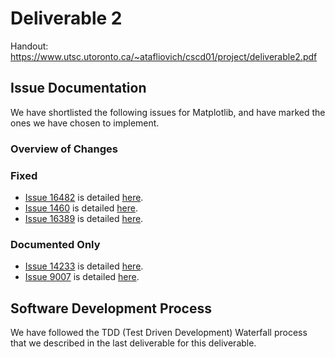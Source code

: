 # Deliverable 2

Handout: https://www.utsc.utoronto.ca/~atafliovich/cscd01/project/deliverable2.pdf

## Issue Documentation

We have shortlisted the following issues for Matplotlib, and have marked the ones we have chosen to implement.

### Overview of Changes

### Fixed

- [Issue 16482](https://github.com/matplotlib/matplotlib/issues/16482) is detailed [here](./16482.md).
- [Issue 1460](https://github.com/matplotlib/matplotlib/issues/1460) is detailed [here](./1460.md).
- [Issue 16389](https://github.com/matplotlib/matplotlib/issues/16389) is detailed [here](./16389.md).

### Documented Only

- [Issue 14233](https://github.com/matplotlib/matplotlib/issues/14233) is detailed [here](./14233.md).
- [Issue 9007](https://github.com/matplotlib/matplotlib/issues/14233) is detailed [here](./9007.md).

## Software Development Process

We have followed the TDD (Test Driven Development) Waterfall process that we described in the last deliverable for this deliverable. 



